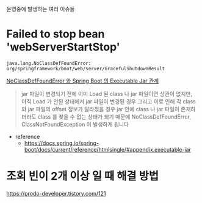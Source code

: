 

운영중에 발생하는 여러 이슈들

# Failed to stop bean 'webServerStartStop'

```
java.lang.NoClassDefFoundError: org/springframework/boot/web/server/GracefulShutdownResult
```

[NoClassDefFoundError 와 Spring Boot 의 Executable Jar 관계](https://yang1s.tistory.com/m/29)


>jar 파일이 변경되기 전에 이미 Load 된 class 나 jar 파일이면 상관이 없지만, 아직 Load 가 안된 상태에서 jar 파일이 변경된 경우 그리고 이로 인해 각 class 와 jar 파일의 offset 정보가 달라졌을 경우 jar 안에 class 나 jar 파일이 존재하더라도 class 를 찾을 수 없는 상태가 되기 때문에 NoClassDefFoundError, ClassNotFoundException 이 발생하게 됩니다

 * reference
   + https://docs.spring.io/spring-boot/docs/current/reference/htmlsingle/#appendix.executable-jar

# 조회 빈이 2개 이상 일 때 해결 방법
https://prodo-developer.tistory.com/121


